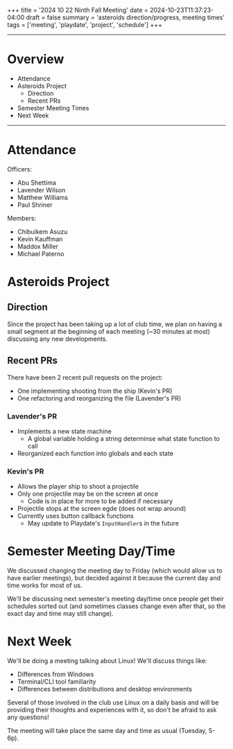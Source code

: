 +++
title = '2024 10 22 Ninth Fall Meeting'
date = 2024-10-23T11:37:23-04:00
draft = false
summary = 'asteroids direction/progress, meeting times'
tags = ['meeting', 'playdate', 'project', 'schedule']
+++
***
# Overview
- Attendance
- Asteroids Project
	- Direction
	- Recent PRs
- Semester Meeting Times
- Next Week
***
# Attendance
Officers:

- Abu Shettima
- Lavender Wilson
- Matthew Williams
- Paul Shriner

Members:

- Chibuikem Asuzu
- Kevin Kauffman
- Maddox Miller
- Michael Paterno
# Asteroids Project
## Direction
Since the project has been taking up a lot of club time, we plan on having a small segment at the beginning of each meeting (~30 minutes at most) discussing any new developments.
## Recent PRs
There have been 2 recent pull requests on the project:
- One implementing shooting from the ship (Kevin's PR)
- One refactoring and reorganizing the file (Lavender's PR)
### Lavender's PR
- Implements a new state machine 
	- A global variable holding a string determinse what state function to call
- Reorganized each function into globals and each state
### Kevin's PR
- Allows the player ship to shoot a projectile
- Only one projectile may be on the screen at once
	- Code is in place for more to be added if necessary
- Projectile stops at the screen egde (does not wrap around)
- Currently uses button callback functions
	- May update to Playdate's `InputHandler`s in the future
# Semester Meeting Day/Time
We discussed changing the meeting day to Friday (which would allow us to have earlier meetings), but decided against it because the current day and time works for most of us.

We'll be discussing next semester's meeting day/time once people get their schedules sorted out (and sometimes classes change even after that, so the exact day and time may still change). 
# Next Week
We'll be doing a meeting talking about Linux! We'll discuss things like:
- Differences from Windows
- Terminal/CLI tool familiarity
- Differences between distributions and desktop environments

Several of those involved in the club use Linux on a daily basis and will be providing their thoughts and experiences with it, so don't be afraid to ask any questions!

The meeting will take place the same day and time as usual (Tuesday, 5-6p). 